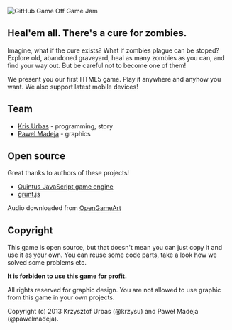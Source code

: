 ![GitHub Game Off Game Jam](https://f.cloud.github.com/assets/121322/1436486/25f88b78-4158-11e3-9b23-43596516362c.png)

## Heal'em all. There's a cure for zombies.

Imagine, what if the cure exists? What if zombies plague can be stoped?
Explore old, abandoned graveyard, heal as many zombies as you can, and find your way out.
But be careful not to become one of them!

We present you our first HTML5 game. Play it anywhere and anyhow you want.
We also support latest mobile devices!

## Team

-   [Kris Urbas](https://twitter.com/krzysu) - programming, story
- 	[Pawel Madeja](https://twitter.com/pawelmadeja) - graphics

## Open source

Great thanks to authors of these projects!

-   [Quintus JavaScript game engine](http://html5quintus.com/)
-   [grunt.js](http://gruntjs.com/)

Audio downloaded from [OpenGameArt](http://opengameart.org/)

## Copyright

This game is open source, but that doesn't mean you can just copy it and use it as your own.
You can reuse some code parts, take a look how we solved some problems etc.

**It is forbiden to use this game for profit.**

All rights reserved for graphic design. You are not allowed to use graphic from this game in your own projects.

Copyright (c) 2013 Krzysztof Urbas (@krzysu) and Paweł Madeja (@pawelmadeja).